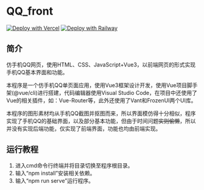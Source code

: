 # QQ_front

[![Deploy with Vercel](https://img.shields.io/badge/Vercel-部署-00CCCC.svg?logo=vercel)](https://vercel.com/new/clone?repository-url=https%3A%2F%2Fgithub.com%2Fpoboll%2FQQ_front&project-name=QQ_front&repository-name=QQ_front)
[![Deploy with Railway](https://img.shields.io/badge/MidjourneyProxy-Railway部署-009900.svg?logo=railway)](https://github.com/poboll/QQ_front/railway-start.md)


## 简介

仿手机QQ网页，使用HTML、CSS、JavaScript+Vue3，以前端网页的形式实现手机QQ基本界面和功能。

本程序是一个仿手机QQ单页面应用，使用Vue3框架设计开发，使用Vue项目脚手架(@vue/cli)进行搭建，代码编辑器使用Visual Studio Code，在项目中还使用了Vue的相关插件，如：Vue-Router等，此外还使用了Vant和FrozenUI两个UI库。

本程序的图形素材均从手机QQ截图并抠图而来，所以界面模仿得十分相似，程序实现了手机QQ的基础界面，以及部分基本功能，但由于时间问题~~实则偷懒~~，所以并没有实现后端功能，仅实现了前端界面，功能也均由前端实现。


## 运行教程
1. 进入cmd命令行终端并将目录切换至程序根目录。
2. 输入“npm install”安装相关依赖。
3. 输入“npm run serve”运行程序。
